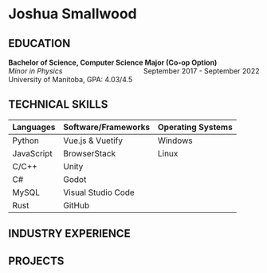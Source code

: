 # Joshua Smallwood

## EDUCATION
**Bachelor of Science, Computer Science Major (Co-op Option)**
<span style="float: right;">September 2017 - September 2022</span>  
*Minor in Physics*  
University of Manitoba, GPA: 4.03/4.5

## TECHNICAL SKILLS
| Languages  | Software/Frameworks | Operating Systems |
|------------|---------------------|-------------------|
| Python     | Vue.js & Vuetify    | Windows           |
| JavaScript | BrowserStack        | Linux             |
| C/C++      | Unity               |                   |
| C#         | Godot               |                   |
| MySQL      | Visual Studio Code  |                   |
| Rust       | GitHub              |                   |

## INDUSTRY EXPERIENCE

## PROJECTS
